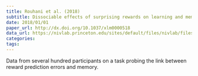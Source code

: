 ```yaml
---
title: Rouhani et al. (2018)
subtitle: Dissociable effects of surprising rewards on learning and memory
date: 2018/01/01
paper_url: http://dx.doi.org/10.1037/xlm0000518
data_url: https://nivlab.princeton.edu/sites/default/files/nivlab/files/rouhani2018_inddiff_allexps.csv
categories:
tags:
---
```


Data from several hundred participants on a task probing the link between reward prediction errors and memory.
